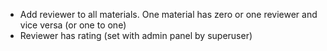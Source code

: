 - Add reviewer to all materials. One material
has zero or one reviewer and vice versa (or one to one)
- Reviewer has rating (set with admin panel by superuser) 
